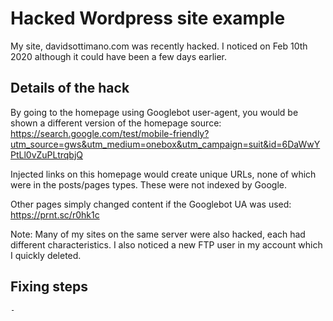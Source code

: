 # Hacked Wordpress site example

My site, davidsottimano.com was recently hacked. I noticed on Feb 10th 2020 although it could have been a few days earlier.

## Details of the hack

By going to the homepage using Googlebot user-agent, you would be shown a different version of the homepage
source: https://search.google.com/test/mobile-friendly?utm_source=gws&utm_medium=onebox&utm_campaign=suit&id=6DaWwYPtLl0vZuPLtrqbjQ

Injected links on this homepage would create unique URLs, none of which were in the posts/pages types. These were not indexed by Google.

Other pages simply changed content if the Googlebot UA was used: https://prnt.sc/r0hk1c

Note: Many of my sites on the same server were also hacked, each had different characteristics. I also noticed a new FTP user 
in my account which I quickly deleted.

## Fixing steps

	- 
